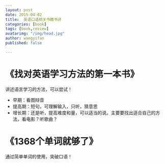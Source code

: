 ```yaml
---
layout: post
date: 2015-04-02
title:  英语口语相关书籍书评
categories: [book]
tags: [book,review]
avatarimg: "/img/head.jpg"
author: wangyifan
published: false

---
```


# 《找对英语学习方法的第一本书》

讲述语言学习的方法，可以尝试！

- 早期：看图辩音
- 提高期：短句，可理解输入，只听，猜意思
- 增长期：还是听，提高难度和量，可以适当的说。主要要找出适合自己的方法，看电影？听歌曲？

# 《1368个单词就够了》

通过简单单词的使用，突破口语！
